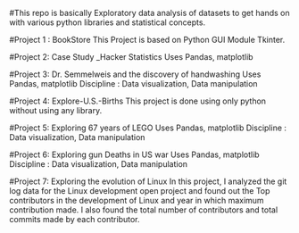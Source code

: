 #This repo is basically Exploratory data analysis of datasets to get hands on with various python libraries and statistical concepts.

#Project 1 : BookStore
This Project is based on Python GUI Module Tkinter.

#Project 2: Case Study _Hacker Statistics
Uses Pandas, matplotlib

#Project 3: Dr. Semmelweis and the discovery of handwashing	
Uses Pandas, matplotlib
Discipline : Data visualization, Data manipulation 

#Project 4: Explore-U.S.-Births
This project is done using only python without using any library.

#Project 5: Exploring 67 years of LEGO
Uses Pandas, matplotlib
Discipline : Data visualization, Data manipulation 

#Project 6: Exploring gun Deaths in US war
Uses Pandas, matplotlib
Discipline : Data visualization, Data manipulation 

#Project 7: Exploring the evolution of Linux
In this project, I analyzed the git log data for the Linux development open project and found out the Top contributors in the development of Linux and year in which maximum contribution made.
I also found the total number of contributors and total commits made by each contributor.

